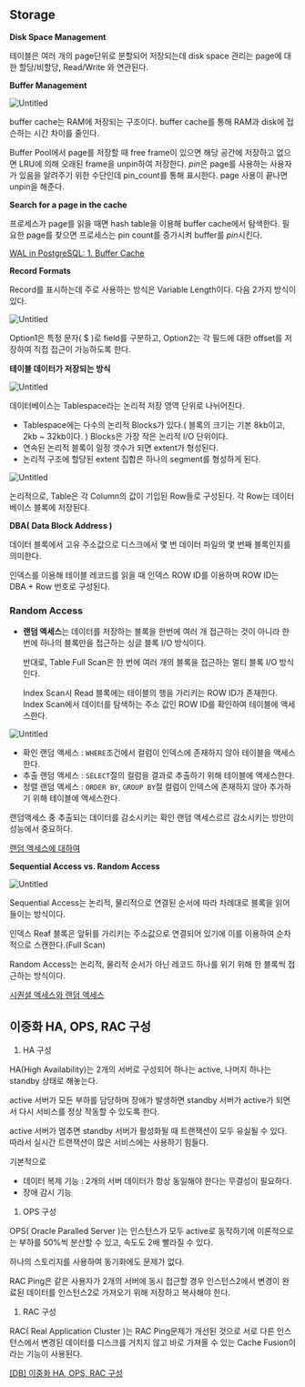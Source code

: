 ## Storage

**Disk Space Management**

테이블은 여러 개의 page단위로 분할되어 저장되는데 disk space 관리는 page에 대한 할당/비할당, Read/Write 와 연관된다.  

**Buffer Management**

![Untitled](_img/Untitled%207.png)

buffer cache는 RAM에 저장되는 구조이다. buffer cache를 통해 RAM과 disk에 접슨하는 시간 차이를 줄인다. 

Buffer Pool에서 page를 저장할 때 free frame이 있으면 해당 공간에 저장하고 없으면 LRU에 의해 오래된 frame을 unpin하여 저장한다. *pin*은 page를 사용하는 사용자가 있음을 알려주기 위한 수단인데 pin_count를 통해 표시한다. page 사용이 끝나면 unpin을 해준다. 

**Search for a page in the cache**

프로세스가 page를 읽을 때면 hash table을 이용해 buffer cache에서 탐색한다. 필요한 page를 찾으면 프로세스는 pin count를 증가시켜 buffer를 *pin*시킨다.

[WAL in PostgreSQL: 1. Buffer Cache](https://habr.com/en/company/postgrespro/blog/491730/)

**Record Formats**

Record를 표시하는데 주로 사용하는 방식은 Variable Length이다. 다음 2가지 방식이 있다.

![Untitled](_img/Untitled%208.png)

Option1은 특정 문자( $ )로 field를 구분하고, Option2는 각 필드에 대한 offset를 저장하여 직접 접근이 가능하도록 한다. 

**테이블 데이터가 저장되는 방식**

![Untitled](_img/Untitled%209.png)

데이터베이스는 Tablespace라는 논리적 저장 영역 단위로 나뉘어진다.

- Tablespace에는 다수의 논리적 Blocks가 있다.( 블록의 크기는 기본 8kb이고, 2kb ~ 32kb이다. ) Blocks은 가장 작은 논리적 I/O 단위이다.
- 연속된 논리적 블록이 일정 갯수가 되면 extent가 형성된다.
- 논리적 구조에 할당된 extent 집합은 하나의 segment를 형성하게 된다.

![Untitled](_img/Untitled%2010.png)

논리적으로, Table은 각 Column의 값이 기입된 Row들로 구성된다.  각 Row는 데이터베이스 블록에 저장된다.

**DBA( Data Block Address )**

데이터 블록에서 고유 주소값으로 디스크에서 몇 번 데이터 파일의 몇 번째 블록인지를 의미한다.

인덱스를 이용해 테이블 레코드를 읽을 때 인덱스 ROW ID를 이용하며 ROW ID는 DBA + Row 번호로 구성된다.

### **Random Access**

- **랜덤 액세스**는 데이터를 저장하는 블록을 한번에 여러 개 접근하는 것이 아니라 한 번에 하나의 블록만을 접근하는 싱글 블록 I/O 방식이다.
    
    반대로, Table Full Scan은 한 번에 여러 개의 블록을 접근하는 멀티 블록 I/O 방식인다.
    
    Index Scan시 Read 블록에는 테이블의 행을 가리키는 ROW ID가 존재한다. Index Scan에서 데이터를 탐색하는 주소 값인 ROW ID를 확인하여 테이블에 액세스한다.
    

![Untitled](_img/Untitled%2011.png)

- 확인 랜덤 액세스 : `WHERE`조건에서 컬럼이 인덱스에 존재하지 않아 테이블을 액세스한다.
- 추출 랜덤 액세스 : `SELECT`절의 컬럼을 결과로 추출하기 위해 테이블에 액세스한다.
- 정렬 랜덤 액세스 : `ORDER BY`, `GROUP BY`절 컬럼이 인덱스에 존재하지 않아 추가하기 위해 테이블에 액세스한다.

랜덤액세스 중 추출되는 데이터를 감소시키는 확인 랜덤 액세스르르 감소시키는 방안이 성능에서 중요하다.

[랜덤 액세스에 대하여](https://blackhairdeveloper.tistory.com/3)

**Sequential Access vs. Random Access**

![Untitled](_img/Untitled%2012.png)

Sequential Access는 논리적, 물리적으로 연결된 순서에 따라 차례대로 블록을 읽어들이는 방식이다.

인덱스 Reaf 블록은 앞뒤를 가리키는 주소값으로 연결되어 있기에 이를 이용하여 순차적으로 스캔한다.(Full Scan)

Random Access는 논리적, 물리적 순서가 아닌 레코드 하나를 위기 위해 한 블록씩 접근하는 방식이다.

[시퀀셜 액세스와 랜덤 액세스](https://wedul.site/400)

## **이중화 HA, OPS, RAC 구성**

1. HA 구성 

HA(High Availability)는 2개의 서버로 구성되어 하나는 active, 나머지 하나는 standby 상태로 해놓는다.

active 서버가 모든 부하를 담당하며 장애가 발생하면 standby 서버가 active가 되면서 다시 서비스를 정상 작동할 수 있도록 한다.

active 서버가 멈추면 standby 서버가 활성화될 때 트랜잭션이 모두 유실될 수 있다. 따라서 실시간 트랜잭션이 많은 서비스에는 사용하기 힘들다.

기본적으로

- 데이터 복제 기능 : 2개의 서버 데이터가 항상 동일해야 한다는 무결성이 필요하다.
- 장애 감시 기능
1. OPS 구성

OPS( Oracle Paralled Server )는 인스턴스가 모두 active로 동작하기에 이론적으로는 부하를 50%씩 분산할 수 있고, 속도도 2배 빨라질 수 있다.

하나의 스토리지를 사용하여 동기화에도 문제가 없다.

RAC Ping은 같은 사용자가 2개의 서버에 동시 접근할 경우 인스턴스2에서 변경이 완료된 데이터를 인스턴스2로 가져오기 위해 저장하고 복사해야 한다.

1. RAC 구성

RAC( Real Application Cluster )는 RAC Ping문제가 개선된 것으로 서로 다른 인스턴스에서 변경된 데이터를 디스크를 거치지 않고 바로 가져올 수 있는 Cache Fusion이라는 기능이 사용된다.

[[DB] 이중화 HA, OPS, RAC 구성](https://yoo-hyeok.tistory.com/120)